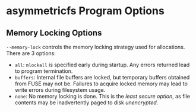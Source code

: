 asymmetricfs Program Options
==============================

Memory Locking Options
----------------------

`--memory-lock` controls the memory locking strategy used for allocations.
There are 3 options:

* `all`:  `mlockall` is specified early during startup.  Any errors returned
  lead to program termination.
* `buffers`: Internal file buffers are locked, but temporary buffers obtained
  from FUSE may not be.  Failures to acquire locked memory may lead to write
  errors during filesystem usage.
* `none`: No memory locking is done.  This is the *least secure option*, as
  file contents may be inadvertently paged to disk *unencrypted*.
